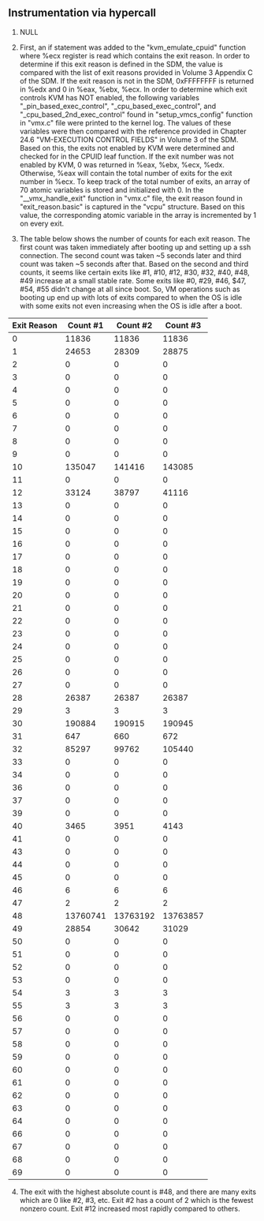 ## Instrumentation via hypercall

1. NULL

2. First, an if statement was added to the "kvm_emulate_cpuid" function where %ecx register is read which contains the exit reason. In order to determine if this exit reason is defined in the SDM, the value is compared with the list of exit reasons provided in Volume 3 Appendix C of the SDM. If the exit reason is not in the SDM, 0xFFFFFFFF is returned in %edx and 0 in %eax, %ebx, %ecx. In order to determine which exit controls KVM has NOT enabled, the following variables "_pin_based_exec_control", "_cpu_based_exec_control", and "_cpu_based_2nd_exec_control" found in "setup_vmcs_config" function in "vmx.c" file were printed to the kernel log. The values of these variables were then compared with the reference provided in Chapter 24.6 "VM-EXECUTION CONTROL FIELDS" in Volume 3 of the SDM. Based on this, the exits not enabled by KVM were determined and checked for in the CPUID leaf function. If the exit number was not enabled by KVM, 0 was returned in %eax, %ebx, %ecx, %edx. Otherwise, %eax will contain the total number of exits for the exit number in %ecx. To keep track of the total number of exits, an array of 70 atomic variables is stored and initialized with 0. In the "__vmx_handle_exit" function in "vmx.c" file, the exit reason found in "exit_reason.basic" is captured in the "vcpu" structure. Based on this value, the corresponding atomic variable in the array is incremented by 1 on every exit.

3. The table below shows the number of counts for each exit reason. The first count was taken immediately after booting up and setting up a ssh connection. The second count was taken ~5 seconds later and third count was taken ~5 seconds after that. Based on the second and third counts, it seems like certain exits like #1, #10, #12, #30, #32, #40, #48, #49 increase at a small stable rate. Some exits like #0, #29, #46, $47, #54, #55 didn't change at all since boot. So, VM operations such as booting up end up with lots of exits compared to when the OS is idle with some exits not even increasing when the OS is idle after a boot.

| Exit Reason  | Count #1 | Count #2  | Count #3 |
| ------------- | ------------- | ------------- | ------------- |
| 0 | 11836 | 11836 | 11836 |
| 1 | 24653 | 28309 | 28875 |
| 2 | 0 | 0 | 0 |
| 3 | 0 | 0 | 0 |
| 4 | 0 | 0 | 0 |
| 5 | 0 | 0 | 0 |
| 6 | 0 | 0 | 0 |
| 7 | 0 | 0 | 0 |
| 8 | 0 | 0 | 0 |
| 9 | 0 | 0 | 0 |
| 10 | 135047 | 141416 | 143085 |
| 11 | 0 | 0 | 0 |
| 12 | 33124 | 38797 | 41116 |
| 13 | 0 | 0 | 0 |
| 14 | 0 | 0 | 0 |
| 15 | 0 | 0 | 0 |
| 16 | 0 | 0 | 0 |
| 17 | 0 | 0 | 0 |
| 18 | 0 | 0 | 0 |
| 19 | 0 | 0 | 0 |
| 20 | 0 | 0 | 0 |
| 21 | 0 | 0 | 0 |
| 22 | 0 | 0 | 0 |
| 23 | 0 | 0 | 0 |
| 24 | 0 | 0 | 0 |
| 25 | 0 | 0 | 0 |
| 26 | 0 | 0 | 0 |
| 27 | 0 | 0 | 0 |
| 28 | 26387 | 26387 | 26387 |
| 29 | 3 | 3 | 3 |
| 30 | 190884 | 190915 | 190945 |
| 31 | 647 | 660 | 672 |
| 32 | 85297 | 99762 | 105440 |
| 33 | 0 | 0 | 0 |
| 34 | 0 | 0 | 0 |
| 36 | 0 | 0 | 0 |
| 37 | 0 | 0 | 0 |
| 39 | 0 | 0 | 0 |
| 40 | 3465 | 3951 | 4143 |
| 41 | 0 | 0 | 0 |
| 43 | 0 | 0 | 0 |
| 44 | 0 | 0 | 0 |
| 45 | 0 | 0 | 0 |
| 46 | 6 | 6 | 6 |
| 47 | 2 | 2 | 2 |
| 48 | 13760741 | 13763192 | 13763857 |
| 49 | 28854 | 30642 | 31029 |
| 50 | 0 | 0 | 0 |
| 51 | 0 | 0 | 0 |
| 52 | 0 | 0 | 0 |
| 53 | 0 | 0 | 0 |
| 54 | 3 | 3 | 3 |
| 55 | 3 | 3 | 3 |
| 56 | 0 | 0 | 0 |
| 57 | 0 | 0 | 0 |
| 58 | 0 | 0 | 0 |
| 59 | 0 | 0 | 0 |
| 60 | 0 | 0 | 0 |
| 61 | 0 | 0 | 0 |
| 62 | 0 | 0 | 0 |
| 63 | 0 | 0 | 0 |
| 64 | 0 | 0 | 0 |
| 66 | 0 | 0 | 0 |
| 67 | 0 | 0 | 0 |
| 68 | 0 | 0 | 0 |
| 69 | 0 | 0 | 0 |

4. The exit with the highest absolute count is #48, and there are many exits which are 0 like #2, #3, etc. Exit #2 has a count of 2 which is the fewest nonzero count. Exit #12 increased most rapidly compared to others.
